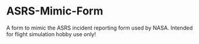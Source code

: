 # ASRS-Mimic-Form
A form to mimic the ASRS incident reporting form used by NASA. Intended for flight simulation hobby use only!
